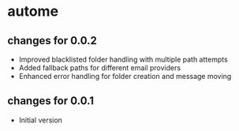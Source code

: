 # autome

## changes for 0.0.2
- Improved blacklisted folder handling with multiple path attempts
- Added fallback paths for different email providers
- Enhanced error handling for folder creation and message moving

## changes for 0.0.1
- Initial version
